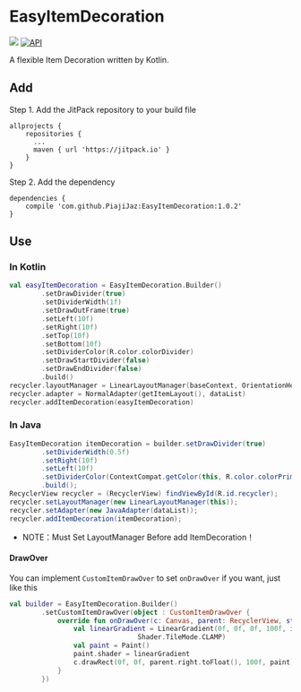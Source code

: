 # EasyItemDecoration
[![](https://jitpack.io/v/PiajiJaz/EasyItemDecoration.svg)](https://jitpack.io/#PiajiJaz/EasyItemDecoration)
[![API](https://img.shields.io/badge/API-14%2B-brightgreen.svg?style=flat)](https://android-arsenal.com/api?level=14)

A flexible Item Decoration written by Kotlin.

## Add
Step 1. Add the JitPack repository to your build file
```
allprojects {
    repositories {
      ...
      maven { url 'https://jitpack.io' }
    }
}
```

Step 2. Add the dependency
```
dependencies {
    compile 'com.github.PiajiJaz:EasyItemDecoration:1.0.2'
}
```

## Use
### In Kotlin
```kotlin
val easyItemDecoration = EasyItemDecoration.Builder()
        .setDrawDivider(true)
        .setDividerWidth(1f)
        .setDrawOutFrame(true)
        .setLeft(10f)
        .setRight(10f)
        .setTop(10f)
        .setBottom(10f)
        .setDividerColor(R.color.colorDivider)
        .setDrawStartDivider(false)
        .setDrawEndDivider(false)
        .build()
recycler.layoutManager = LinearLayoutManager(baseContext, OrientationHelper.VERTICAL, false)
recycler.adapter = NormalAdapter(getItemLayout(), dataList)
recycler.addItemDecoration(easyItemDecoration)
```

### In Java
```java
EasyItemDecoration itemDecoration = builder.setDrawDivider(true)
        .setDividerWidth(0.5f)
        .setRight(10f)
        .setLeft(10f)
        .setDividerColor(ContextCompat.getColor(this, R.color.colorPrimaryLight))
        .build();
RecyclerView recycler = (RecyclerView) findViewById(R.id.recycler);
recycler.setLayoutManager(new LinearLayoutManager(this));
recycler.setAdapter(new JavaAdapter(dataList));
recycler.addItemDecoration(itemDecoration);
```

* NOTE：Must Set LayoutManager Before add ItemDecoration！

#### DrawOver
You can implement `CustomItemDrawOver` to set `onDrawOver` if you want, just like this
```kotlin
val builder = EasyItemDecoration.Builder()
        .setCustomItemDrawOver(object : CustomItemDrawOver {
            override fun onDrawOver(c: Canvas, parent: RecyclerView, state: RecyclerView.State) {
                val linearGradient = LinearGradient(0f, 0f, 0f, 100f, intArrayOf(Color.WHITE, 0), null,
                                Shader.TileMode.CLAMP)
                val paint = Paint()
                paint.shader = linearGradient
                c.drawRect(0f, 0f, parent.right.toFloat(), 100f, paint)
            }
        })
```
